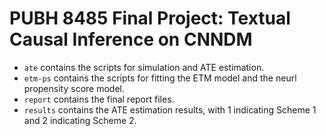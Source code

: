# PUBH 8485 Final Project: Textual Causal Inference on CNNDM 

- `ate` contains the scripts for simulation and ATE estimation.
- `etm-ps` contains the scripts for fitting the ETM model and the neurl propensity score model.
- `report` contains the final report files.
- `results` contains the ATE estimation results, with 1 indicating Scheme 1 and 2 indicating Scheme 2.